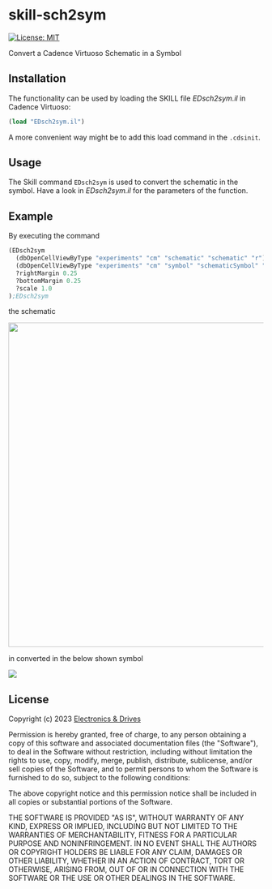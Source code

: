 # skill-sch2sym
[![License: MIT](https://img.shields.io/badge/License-MIT-yellow.svg)](https://opensource.org/licenses/MIT)

Convert a Cadence Virtuoso Schematic in a Symbol

## Installation

The functionality can be used by loading the SKILL file *EDsch2sym.il* in 
Cadence Virtuoso:

``` scheme
(load "EDsch2sym.il")
```
A more convenient way might be to add this load command in the `.cdsinit`.

## Usage

The Skill command `EDsch2sym` is used to convert the schematic in the 
symbol.
Have a look in *EDsch2sym.il*  for the parameters of the function.

## Example

By executing the command
``` scheme
(EDsch2sym
  (dbOpenCellViewByType "experiments" "cm" "schematic" "schematic" "r")
  (dbOpenCellViewByType "experiments" "cm" "symbol" "schematicSymbol" "w")
  ?rightMargin 0.25
  ?bottomMargin 0.25
  ?scale 1.0
);EDsch2sym
```
the schematic

<img src="./figs/sch.png" width="640">

in converted in the below shown symbol

<img src="./figs/sch.png" width="sym">

## License

Copyright (c) 2023 [Electronics & Drives](https://www.electronics-and-drives.de/) 

Permission is hereby granted, free of charge, to any person obtaining a copy
of this software and associated documentation files (the "Software"), to deal
in the Software without restriction, including without limitation the rights
to use, copy, modify, merge, publish, distribute, sublicense, and/or sell
copies of the Software, and to permit persons to whom the Software is
furnished to do so, subject to the following conditions:

The above copyright notice and this permission notice shall be included in all
copies or substantial portions of the Software.

THE SOFTWARE IS PROVIDED "AS IS", WITHOUT WARRANTY OF ANY KIND, EXPRESS OR
IMPLIED, INCLUDING BUT NOT LIMITED TO THE WARRANTIES OF MERCHANTABILITY,
FITNESS FOR A PARTICULAR PURPOSE AND NONINFRINGEMENT. IN NO EVENT SHALL THE
AUTHORS OR COPYRIGHT HOLDERS BE LIABLE FOR ANY CLAIM, DAMAGES OR OTHER
LIABILITY, WHETHER IN AN ACTION OF CONTRACT, TORT OR OTHERWISE, ARISING FROM,
OUT OF OR IN CONNECTION WITH THE SOFTWARE OR THE USE OR OTHER DEALINGS IN THE
SOFTWARE.